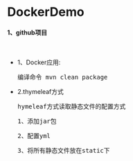 <h1>DockerDemo</h1>
<h4>1、github项目</h4>
 <ul>
    <li>
        1、Docker应用:
        <pre>编译命令 mvn clean package</pre>
    </li>
</ul>

<ul>
    <li>
        2.thymeleaf方式
        <pre>hymeleaf方式读取静态文件的配置方式</pre>
        <pre>1、添加jar包</pre>
        <pre>2、配置yml</pre>
        <pre>3、将所有静态文件放在static下</pre>
    </li>
</ul>
